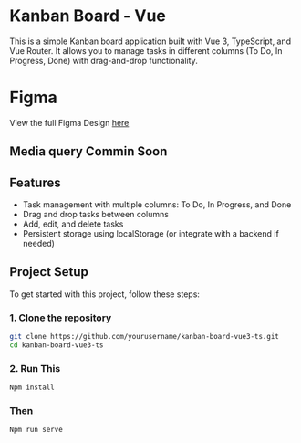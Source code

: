 # Kanban Board - Vue 
This is a simple Kanban board application built with Vue 3, TypeScript, and Vue Router. It allows you to manage tasks in different columns (To Do, In Progress, Done) with drag-and-drop functionality.

# Figma 

View the full Figma Design [here](https://www.figma.com/design/34dyAX3tRuzPpLmg0WHoZa/KanBanBoard?node-id=0-1&p=f&t=7jSwgVWvE7UgetJv-0)

## Media query Commin Soon

## Features
- Task management with multiple columns: To Do, In Progress, and Done
- Drag and drop tasks between columns
- Add, edit, and delete tasks
- Persistent storage using localStorage (or integrate with a backend if needed)
  
## Project Setup

To get started with this project, follow these steps:

### 1. Clone the repository

```bash
git clone https://github.com/yourusername/kanban-board-vue3-ts.git
cd kanban-board-vue3-ts
```
### 2. Run This

```bash
Npm install
```
### Then


```bash
Npm run serve
```
